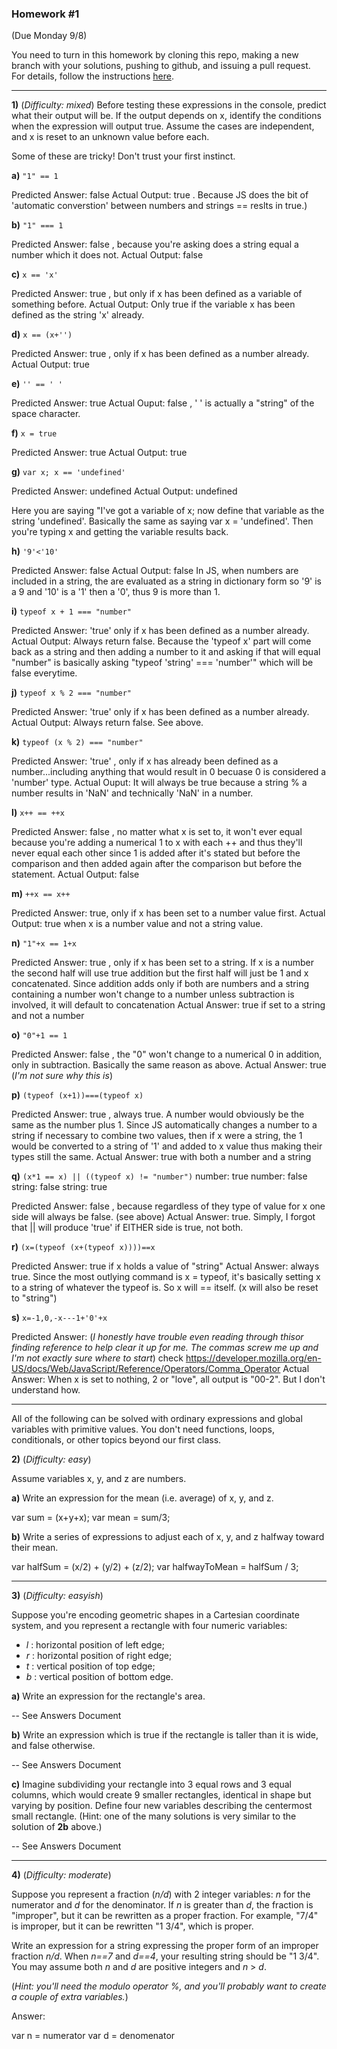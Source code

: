  
### Homework #1
(Due Monday 9/8)

You need to turn in this homework by cloning this repo, making a new branch with your solutions, pushing to github, and issuing a pull request.
For details, follow the instructions [here](http://portlandcodeschool.github.io/jse/2014/05/12/command-line-and-git-slides/#/14).

---

**1)** (_Difficulty: mixed_)
Before testing these expressions in the console, predict what their output will be.  If the output depends on x, identify the conditions when the expression will output true.  Assume the cases are independent, and x is reset to an unknown value before each.

Some of these are tricky!  Don't trust your first instinct.  


**a)** `"1" == 1`

Predicted Answer: false
Actual Output: true  . Because JS does the bit of 'automatic converstion' between numbers and strings == reslts in true.)

**b)** `"1" === 1`

Predicted Answer: false , because you're asking does a string equal a number which it does not.
Actual Output: false

**c)** `x == 'x'`

Predicted Answer: true , but only if x has been defined as a variable of something before.
Actual Output: Only true if the variable x has been defined as the string 'x' already.

**d)** `x == (x+'')`

Predicted Answer: true , only if x has been defined as a number already.
Actual Output: true

**e)** `'' == ' '`

Predicted Answer: true
Actual Ouput: false , ' ' is actually a "string" of the space character.

**f)** `x = true`

Predicted Answer: true
Actual Output: true

**g)** `var x; x == 'undefined'`

Predicted Answer: undefined
Actual Output: undefined

Here you are saying "I've got a variable of x; now define that variable as the string 'undefined'. Basically the same as saying var x = 'undefined'. Then you're typing x and getting the variable results back.

**h)** `'9'<'10'`

Predicted Answer: false
Actual Output: false
In JS, when numbers are included in a string, the are evaluated as a string in dictionary form so '9' is a 9 and '10' is a '1' then a '0', thus 9 is more than 1.

**i)** `typeof x + 1 === "number"`

Predicted Answer: 'true' only if x has been defined as a number already.
Actual Output: Always return false. Because the 'typeof x' part will come back as a string and then adding a number to it and asking if that will equal "number" is basically asking "typeof 'string' === 'number'" which will be false everytime.

**j)** `typeof x % 2 === "number"`

Predicted Answer: 'true' only if x has been defined as a number already.
Actual Output: Always return false. See above.

**k)** `typeof (x % 2) === "number"`

Predicted Answer: 'true' , only if x has already been defined as a number...including anything that would result in 0 becuase 0 is considered a 'number' type.
Actual Ouput: It will always be true because a string % a number results in 'NaN' and technically 'NaN' in a number.

**l)** `x++ == ++x`

Predicted Answer: false , no matter what x is set to, it won't ever equal because you're adding a numerical 1 to x with each ++ and thus they'll never equal each other since 1 is added after it's stated but before the comparison and then added again after the comparison but before the statement.
Actual Output: false

**m)** `++x == x++`

Predicted Answer: true, only if x has been set to a number value first. 
Actual Output: true when x is a number value and not a string value.

**n)** `"1"+x == 1+x`

Predicted Answer: true , only if x has been set to a string. If x is a number the second half will use true addition but the first half will just be 1 and x concatenated. Since addition adds only if both are numbers and a string containing a number won't change to a number unless subtraction is involved, it will default to concatenation
Actual Answer: true if set to a string and not a number

**o)** `"0"+1 == 1`

Predicted Answer: false , the "0" won't change to a numerical 0 in addition, only in subtraction. Basically the same reason as above.
Actual Answer: true (_I'm not sure why this is_)

**p)** `(typeof (x+1))===(typeof x)`	

Predicted Answer: true , always true. A number would obviously be the same as the number plus 1. Since JS automatically changes a number to a string if necessary to combine two values, then if x were a string, the 1 would be converted to a string of '1' and added to x value thus making their types still the same.
Actual Answer: true with both a number and a string

**q)** `(x*1 == x) || ((typeof x) != "number")`
        number: true      number: false
        string: false     string: true

Predicted Answer: false , because regardless of they type of value for x one side will always be false. (see above)
Actual Answer: true. Simply, I forgot that || will produce 'true' if EITHER side is true, not both. 

**r)** `(x=(typeof (x+(typeof x))))==x`

Predicted Answer: true if x holds a value of "string"
Actual Answer: always true. Since the most outlying command is x = typeof, it's basically setting x to a string of whatever the typeof is. So x will == itself. (x will also be reset to "string")

**s)** `x=-1,0,-x---1+'0'+x`

Predicted Answer: 
(_I honestly have trouble even reading through thisor finding reference to help clear it up for me. The commas screw me up and I'm not exactly sure where to start_) check https://developer.mozilla.org/en-US/docs/Web/JavaScript/Reference/Operators/Comma_Operator
Actual Answer: When x is set to nothing, 2 or "love", all output is "00-2". But I don't understand how.

---

All of the following can be solved with ordinary expressions and global variables with primitive values.  You don't need functions, loops, conditionals, or other topics beyond our first class.

 **2)** (_Difficulty: easy_)

Assume variables x, y, and z are numbers.

**a)**
Write an expression for the mean (i.e. average) of x, y, and z.

var sum = (x+y+x);
var mean = sum/3;

**b)**
Write a series of expressions to adjust each of x, y, and z
halfway toward their mean.

var halfSum = (x/2) + (y/2) + (z/2);
var halfwayToMean = halfSum / 3;

---

**3)** (_Difficulty: easyish_)

Suppose you're encoding geometric shapes in a Cartesian coordinate system, and you represent a rectangle with four numeric variables:

- _l_ : horizontal position of left edge;
- _r_ : horizontal position of right edge;
- _t_ : vertical position of top edge;
- _b_ : vertical position of bottom edge.

**a)**
Write an expression for the rectangle's area.

-- See Answers Document

**b)**
Write an expression which is true if the rectangle is taller than it is wide, and false otherwise.

-- See Answers Document

**c)**
Imagine subdividing your rectangle into 3 equal rows and 3 equal columns, which would create 9 smaller rectangles, identical in shape but varying by position.
Define four new variables describing the centermost small rectangle.
(Hint: one of the many solutions is very similar to the solution of **2b** above.)

-- See Answers Document


---

**4)** (_Difficulty: moderate_)

Suppose you represent a fraction (_n/d_) with 2 integer variables: _n_ for the numerator and _d_ for the denominator.
If _n_ is greater than _d_, the fraction is "improper", but it can be rewritten as a proper fraction.  For example, "7/4" is improper, but it can be rewritten "1 3/4", which is proper.

Write an expression for a string expressing the proper form of an improper fraction _n/d_.  When _n==7_ and _d==4_, your resulting string should be "1 3/4".  You may assume both _n_ and _d_ are positive integers and _n_ > _d_.

(_Hint: you'll need the modulo operator _%_, and you'll probably want to create a couple of extra variables._)

Answer: 

var n = numerator
var d = denomenator





